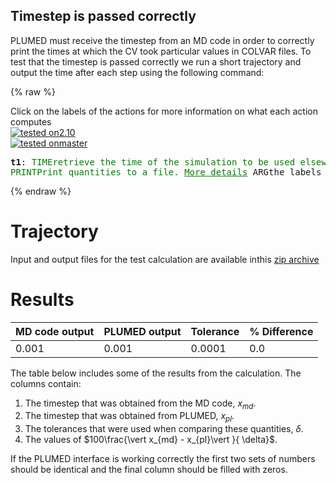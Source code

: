 Timestep is passed correctly
----------------------------

PLUMED must receive the timestep from an MD code in order to correctly print the times at which the CV took particular values in COLVAR files. 
To test that the timestep is passed correctly we run a short trajectory and output the time after each step using the following command:

{% raw %}
<div class="plumedInputContainer">
<div class="plumedpreheader">
<div class="headerInfo" id="value_details_working1.dat"> Click on the labels of the actions for more information on what each action computes </div>
<div class="containerBadge">
<div class="headerBadge"><a href="working1.dat.plumed.stderr"><img src="https://img.shields.io/badge/2.10-passing-green.svg" alt="tested on2.10" /></a></div>
<div class="headerBadge"><a href="working1.dat.plumed_master.stderr"><img src="https://img.shields.io/badge/master-passing-green.svg" alt="tested onmaster" /></a></div>
</div>
</div>
<pre class="plumedlisting">
<b name="working1.datt1" onclick='showPath("working1.dat","working1.datt1","working1.datt1","black")'>t1</b><span style="display:none;" id="working1.datt1">The TIME action with label <b>t1</b> calculates the following quantities:<table  align="center" frame="void" width="95%" cellpadding="5%"><tr><td width="5%"><b> Quantity </b>  </td><td width="5%"><b> Type </b>  </td><td><b> Description </b> </td></tr><tr><td width="5%">t1</td><td width="5%"><font color="black">scalar</font></td><td>the time since the start of the trajectory</td></tr></table></span>: <span class="plumedtooltip" style="color:green">TIME<span class="right">retrieve the time of the simulation to be used elsewhere <a href="https://www.plumed.org/doc-master/user-doc/html/TIME" style="color:green">More details</a><i></i></span></span>
<span class="plumedtooltip" style="color:green">PRINT<span class="right">Print quantities to a file. <a href="https://www.plumed.org/doc-master/user-doc/html/PRINT" style="color:green">More details</a><i></i></span></span> <span class="plumedtooltip">ARG<span class="right">the labels of the values that you would like to print to the file<i></i></span></span>=<b name="working1.datt1">t1</b> <span class="plumedtooltip">FILE<span class="right">the name of the file on which to output these quantities<i></i></span></span>=colvar 
</pre></div>

 {% endraw %} 

# Trajectory

Input and output files for the test calculation are available inthis [zip archive](basic_master.zip)

# Results

| MD code output | PLUMED output | Tolerance | % Difference | 
|:-------------|:--------------|:--------------|:--------------| 
| 0.001 | 0.001 | 0.0001 | 0.0 | 


The table below includes some of the results from the calculation.  The columns contain:

1. The timestep that was obtained from the MD code, $x_{md}$.
2. The timestep that was obtained from PLUMED, $x_{pl}$.
3. The tolerances that were used when comparing these quantities, $\delta$.
4. The values of $100\frac{\vert x_{md} - x_{pl}\vert }{ \delta}$.

If the PLUMED interface is working correctly the first two sets of numbers should be identical and the final column should be filled with zeros.
